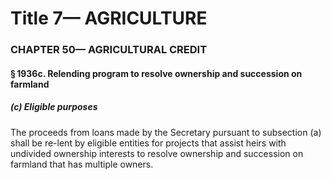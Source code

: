 
# Title 7— AGRICULTURE
### CHAPTER 50— AGRICULTURAL CREDIT
#### § 1936c. Relending program to resolve ownership and succession on farmland
##### (c) Eligible purposes

The proceeds from loans made by the Secretary pursuant to subsection (a) shall be re-lent by eligible entities for projects that assist heirs with undivided ownership interests to resolve ownership and succession on farmland that has multiple owners.
